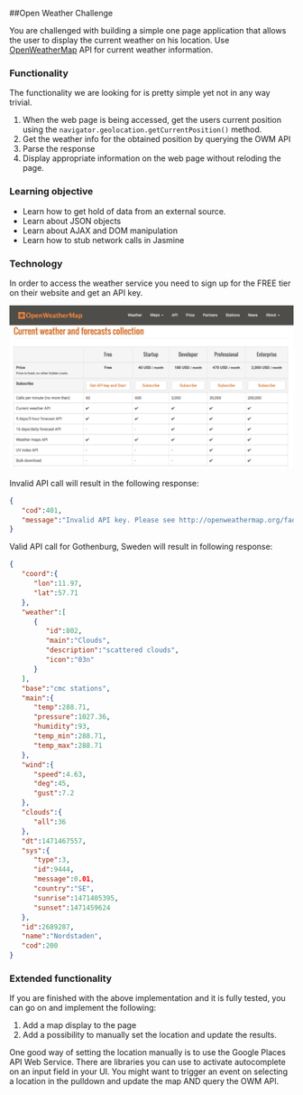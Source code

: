 ##Open Weather Challenge

You are challenged with building a simple one page application that allows the user to display the current weather on his location. Use [OpenWeatherMap](http://openweathermap.org/) API for current weather information. 


### Functionality
The functionality we are looking for is pretty simple yet not in any way trivial.
1. When the web page is being accessed, get the users current position using the `navigator.geolocation.getCurrentPosition()` method.
2. Get the weather info for the obtained position by querying the OWM API
3. Parse the response
4. Display appropriate information on the web page without reloding the page. 

### Learning objective
- Learn how to get hold of data from an external source.
- Learn about JSON objects
- Learn about AJAX and DOM manipulation
- Learn how to stub network calls in Jasmine
 
### Technology
In order to access the weather service you need to sign up for the FREE tier on their website and get an API key.

![](owm-api-signup.png)


Invalid API call will result in the following response:
```json
{  
   "cod":401,
   "message":"Invalid API key. Please see http://openweathermap.org/faq#error401 for more info."
}
```

Valid API call for Gothenburg, Sweden will result in following response:
```json
{  
   "coord":{  
      "lon":11.97,
      "lat":57.71
   },
   "weather":[  
      {  
         "id":802,
         "main":"Clouds",
         "description":"scattered clouds",
         "icon":"03n"
      }
   ],
   "base":"cmc stations",
   "main":{  
      "temp":288.71,
      "pressure":1027.36,
      "humidity":93,
      "temp_min":288.71,
      "temp_max":288.71
   },
   "wind":{  
      "speed":4.63,
      "deg":45,
      "gust":7.2
   },
   "clouds":{  
      "all":36
   },
   "dt":1471467557,
   "sys":{  
      "type":3,
      "id":9444,
      "message":0.01,
      "country":"SE",
      "sunrise":1471405395,
      "sunset":1471459624
   },
   "id":2689287,
   "name":"Nordstaden",
   "cod":200
}
```

### Extended functionality
If you are finished with the above implementation and it is fully tested, you can go on and implement the following: 
1. Add a map display to the page
2. Add a possibility to manually set the location and update the results.

One good way of setting the location manually is to use the Google Places API Web Service. There are libraries you can use to activate autocomplete on an input field in your UI. You might want to trigger an event on selecting a location in the pulldown and update the map AND query the OWM API. 

